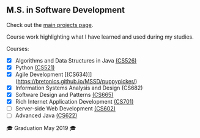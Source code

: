 M.S. in Software Development
---

Check out the [main projects page](https://bretonics.github.io/MSSD/).

Course work highlighting what I have learned and used during my studies.

Courses:

- [x] Algorithms and Data Structures in Java [(CS526)](https://bretonics.github.io/MSSD/CS526)
- [x] Python [(CS521)](https://bretonics.github.io/MSSD/CS521)
- [x] Agile Development [(CS634)]](https://bretonics.github.io/MSSD/puppypicker/)
- [x] Information Systems Analysis and Design (CS682)
- [x] Software Design and Patterns [(CS665)](https://bretonics.github.io/MSSD/CS665)
- [x] Rich Internet Application Development [(CS701)](https://bretonics.github.io/MSSD/CS701)
- [ ] Server-side Web Development [(CS602)](https://bretonics.github.io/MSSD/CS602)
- [ ] Advanced Java [(CS622)](https://bretonics.github.io/MSSD/CS622)

🎓 Graduation May 2019 🎓
